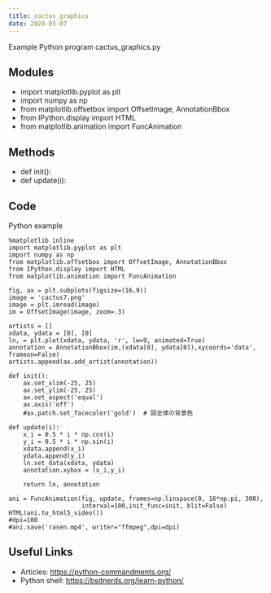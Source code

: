 ```yaml
---
title: cactus_graphics
date: 2020-05-07
---
```

Example Python program cactus_graphics.py

## Modules

* import matplotlib.pyplot as plt
* import numpy as np
* from matplotlib.offsetbox import OffsetImage, AnnotationBbox 
* from IPython.display import HTML
* from matplotlib.animation import FuncAnimation

## Methods

* def init():
* def update(i):

## Code

Python example

    %matplotlib inline
    import matplotlib.pyplot as plt
    import numpy as np
    from matplotlib.offsetbox import OffsetImage, AnnotationBbox 
    from IPython.display import HTML
    from matplotlib.animation import FuncAnimation
    
    fig, ax = plt.subplots(figsize=(16,9)) 
    image = 'cactus7.png' 
    image = plt.imread(image) 
    im = OffsetImage(image, zoom=.3) 
    
    artists = [] 
    xdata, ydata = [0], [0]
    ln, = plt.plot(xdata, ydata, 'r', lw=9, animated=True)
    annotation = AnnotationBbox(im,(xdata[0], ydata[0]),xycoords='data', frameon=False)
    artists.append(ax.add_artist(annotation))
    
    def init():
        ax.set_xlim(-25, 25)
        ax.set_ylim(-25, 25)
        ax.set_aspect('equal')
        ax.axis('off')    
        #ax.patch.set_facecolor('gold')  # 図全体の背景色
    
    def update(i):
        x_i = 0.5 * i * np.cos(i)
        y_i = 0.5 * i * np.sin(i)
        xdata.append(x_i)
        ydata.append(y_i)
        ln.set_data(xdata, ydata)
        annotation.xybox = (x_i,y_i)
    
        return ln, annotation
    
    ani = FuncAnimation(fig, update, frames=np.linspace(0, 16*np.pi, 300),
                        interval=100,init_func=init, blit=False)
    HTML(ani.to_html5_video())
    #dpi=100
    #ani.save('rasen.mp4', writer="ffmpeg",dpi=dpi)
    

## Useful Links

- Articles: https://python-commandments.org/
- Python shell: https://bsdnerds.org/learn-python/
